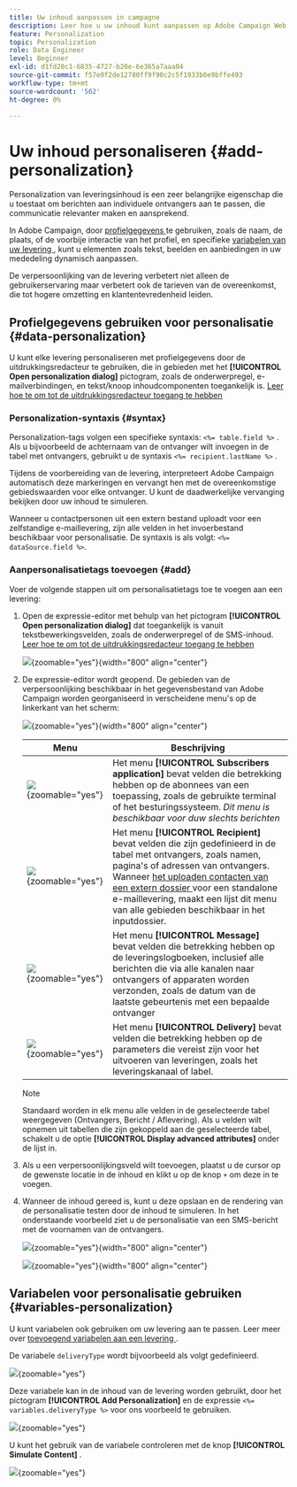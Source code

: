 ```yaml
---
title: Uw inhoud aanpassen in campagne
description: Leer hoe u uw inhoud kunt aanpassen op Adobe Campaign Web
feature: Personalization
topic: Personalization
role: Data Engineer
level: Beginner
exl-id: d1fd20c1-6835-4727-b20e-6e365a7aaa04
source-git-commit: f57e0f2de12780ff9f90c2c5f1933b0e9bffe493
workflow-type: tm+mt
source-wordcount: '562'
ht-degree: 0%

---
```



# Uw inhoud personaliseren {#add-personalization}

Personalization van leveringsinhoud is een zeer belangrijke eigenschap die u toestaat om berichten aan individuele ontvangers aan te passen, die communicatie relevanter maken en aansprekend.

In Adobe Campaign, door [ profielgegevens ](#data-personalization) te gebruiken, zoals de naam, de plaats, of de voorbije interactie van het profiel, en specifieke [ variabelen van uw levering ](#variables-personalization), kunt u elementen zoals tekst, beelden en aanbiedingen in uw mededeling dynamisch aanpassen.

De verpersoonlijking van de levering verbetert niet alleen de gebruikerservaring maar verbetert ook de tarieven van de overeenkomst, die tot hogere omzetting en klantentevredenheid leiden.

## Profielgegevens gebruiken voor personalisatie {#data-personalization}

U kunt elke levering personaliseren met profielgegevens door de uitdrukkingsredacteur te gebruiken, die in gebieden met het **[!UICONTROL Open personalization dialog]** pictogram, zoals de onderwerpregel, e-mailverbindingen, en tekst/knoop inhoudcomponenten toegankelijk is. [ Leer hoe te om tot de uitdrukkingsredacteur toegang te hebben ](gs-personalization.md/#access)

### Personalization-syntaxis {#syntax}

Personalization-tags volgen een specifieke syntaxis: `<%= table.field %>` . Als u bijvoorbeeld de achternaam van de ontvanger wilt invoegen in de tabel met ontvangers, gebruikt u de syntaxis `<%= recipient.lastName %>` .

Tijdens de voorbereiding van de levering, interpreteert Adobe Campaign automatisch deze markeringen en vervangt hen met de overeenkomstige gebiedswaarden voor elke ontvanger. U kunt de daadwerkelijke vervanging bekijken door uw inhoud te simuleren.

Wanneer u contactpersonen uit een extern bestand uploadt voor een zelfstandige e-maillevering, zijn alle velden in het invoerbestand beschikbaar voor personalisatie. De syntaxis is als volgt: `<%= dataSource.field %>`.

### Aanpersonalisatietags toevoegen {#add}

Voer de volgende stappen uit om personalisatietags toe te voegen aan een levering:

1. Open de expressie-editor met behulp van het pictogram **[!UICONTROL Open personalization dialog]** dat toegankelijk is vanuit tekstbewerkingsvelden, zoals de onderwerpregel of de SMS-inhoud. [ Leer hoe te om tot de uitdrukkingsredacteur toegang te hebben ](gs-personalization.md/#access)

   ![](assets/perso-access.png){zoomable="yes"}{width="800" align="center"}

1. De expressie-editor wordt geopend. De gebieden van de verpersoonlijking beschikbaar in het gegevensbestand van Adobe Campaign worden georganiseerd in verscheidene menu&#39;s op de linkerkant van het scherm:

   ![](assets/perso-insert-field.png){zoomable="yes"}{width="800" align="center"}

   | Menu | Beschrijving |
   |-----|------------|
   | ![](assets/do-not-localize/perso-subscribers-menu.png){zoomable="yes"} | Het menu **[!UICONTROL Subscribers application]** bevat velden die betrekking hebben op de abonnees van een toepassing, zoals de gebruikte terminal of het besturingssysteem. *Dit menu is beschikbaar voor duw slechts berichten* |
   | ![](assets/do-not-localize/perso-recipients-menu.png){zoomable="yes"} | Het menu **[!UICONTROL Recipient]** bevat velden die zijn gedefinieerd in de tabel met ontvangers, zoals namen, pagina&#39;s of adressen van ontvangers. Wanneer [ het uploaden contacten van een extern dossier ](../audience/file-audience.md) voor een standalone e-maillevering, maakt een lijst dit menu van alle gebieden beschikbaar in het inputdossier. |
   | ![](assets/do-not-localize/perso-message-menu.png){zoomable="yes"} | Het menu **[!UICONTROL Message]** bevat velden die betrekking hebben op de leveringslogboeken, inclusief alle berichten die via alle kanalen naar ontvangers of apparaten worden verzonden, zoals de datum van de laatste gebeurtenis met een bepaalde ontvanger |
   | ![](assets/do-not-localize/perso-delivery-menu.png){zoomable="yes"} | Het menu **[!UICONTROL Delivery]** bevat velden die betrekking hebben op de parameters die vereist zijn voor het uitvoeren van leveringen, zoals het leveringskanaal of label. |

   >[!NOTE]
   >
   >Standaard worden in elk menu alle velden in de geselecteerde tabel weergegeven (Ontvangers, Bericht / Aflevering). Als u velden wilt opnemen uit tabellen die zijn gekoppeld aan de geselecteerde tabel, schakelt u de optie **[!UICONTROL Display advanced attributes]** onder de lijst in.

1. Als u een verpersoonlijkingsveld wilt toevoegen, plaatst u de cursor op de gewenste locatie in de inhoud en klikt u op de knop `+` om deze in te voegen.

1. Wanneer de inhoud gereed is, kunt u deze opslaan en de rendering van de personalisatie testen door de inhoud te simuleren. In het onderstaande voorbeeld ziet u de personalisatie van een SMS-bericht met de voornamen van de ontvangers.

   ![](assets/perso-preview1.png){zoomable="yes"}{width="800" align="center"}

   ![](assets/perso-preview2.png){zoomable="yes"}{width="800" align="center"}

## Variabelen voor personalisatie gebruiken {#variables-personalization}

U kunt variabelen ook gebruiken om uw levering aan te passen.
Leer meer over [ toevoegend variabelen aan een levering ](../advanced-settings/delivery-settings.md#variables-delivery).

De variabele `deliveryType` wordt bijvoorbeeld als volgt gedefinieerd.

![](assets/variables-deliveryType.png){zoomable="yes"}

Deze variabele kan in de inhoud van de levering worden gebruikt, door het pictogram **[!UICONTROL Add Personalization]** en de expressie `<%= variables.deliveryType %>` voor ons voorbeeld te gebruiken.

![](assets/variables-perso.png){zoomable="yes"}

U kunt het gebruik van de variabele controleren met de knop **[!UICONTROL Simulate Content]** .

![](assets/variables-simulate.png){zoomable="yes"}
